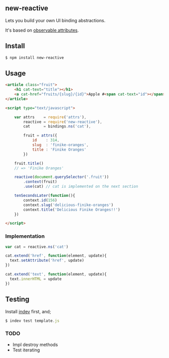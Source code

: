 ## new-reactive

Lets you build your own UI binding abstractions.

It's based on [observable attributes](http://github.com/attrio/attr).

## Install

```bash
$ npm install new-reactive
```

## Usage

```html
<article class="fruit">
    <h1 cat-text="title"></h1>
    <a cat-href="fruits/{slug}/{id}">Apple #<span cat-text="id"></span></h1>
</article>

<script type="text/javascript">

    var attrs    = require('attrs'),
        reactive = require('new-reactive'),
        cat      = bindings.ns('cat'),

        fruit = attrs({
            id    : 314,
            slug  : 'finike-oranges',
            title : 'Finike Oranges'
        })

    fruit.title()
    // => 'Finike Oranges'

    reactive(document.querySelector('.fruit'))
        .context(fruit)
        .use(cat) // cat is implemented on the next section

    tenSecondsLater(function(){
        context.id(156)
        context.slug('delicious-finike-oranges')
        context.title('Delicious Finike Oranges!!')
    })

</script>
```

### Implementation

```js
var cat = reactive.ns('cat')

cat.extend('href', function(element, update){
  text.setAttribute('href', update)
})

cat.extend('text', function(element, update){
  text.innerHTML = update
})
```

## Testing

Install [indev](http://github.com/azer/indev) first, and;

```js
$ indev test template.js
```

### TODO

* Impl destroy methods
* Test iterating
